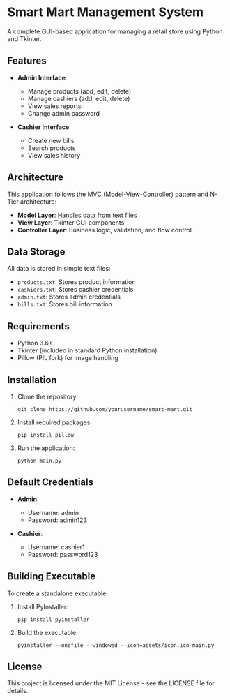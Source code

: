 # Smart Mart Management System

A complete GUI-based application for managing a retail store using Python and Tkinter.

## Features

- **Admin Interface**:
  - Manage products (add, edit, delete)
  - Manage cashiers (add, edit, delete)
  - View sales reports
  - Change admin password

- **Cashier Interface**:
  - Create new bills
  - Search products
  - View sales history

## Architecture

This application follows the MVC (Model-View-Controller) pattern and N-Tier architecture:

- **Model Layer**: Handles data from text files
- **View Layer**: Tkinter GUI components
- **Controller Layer**: Business logic, validation, and flow control

## Data Storage

All data is stored in simple text files:
- `products.txt`: Stores product information
- `cashiers.txt`: Stores cashier credentials
- `admin.txt`: Stores admin credentials
- `bills.txt`: Stores bill information

## Requirements

- Python 3.6+
- Tkinter (included in standard Python installation)
- Pillow (PIL fork) for image handling

## Installation

1. Clone the repository:
   ```
   git clone https://github.com/yourusername/smart-mart.git
   ```

2. Install required packages:
   ```
   pip install pillow
   ```

3. Run the application:
   ```
   python main.py
   ```

## Default Credentials

- **Admin**:
  - Username: admin
  - Password: admin123

- **Cashier**:
  - Username: cashier1
  - Password: password123

## Building Executable

To create a standalone executable:

1. Install PyInstaller:
   ```
   pip install pyinstaller
   ```

2. Build the executable:
   ```
   pyinstaller --onefile --windowed --icon=assets/icon.ico main.py
   ```

## License

This project is licensed under the MIT License - see the LICENSE file for details. 